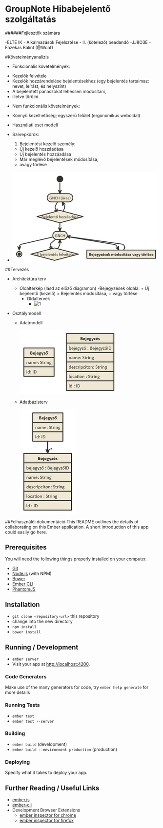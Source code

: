 # GroupNote Hibabejelentő szolgáltatás 
######Fejlesztők számára

-ELTE IK - Alkalmazások Fejelsztése - II. (kötelező) beadandó
-JJ8O3E - Fazekas Bálint (@Woaf)

#Követelményanalízis
 - Funkcionális követelmények:
  * Kezelők felvétele
  * Kezelők hozzárendelése bejelentésekhez (egy bejelentés tartalmaz: nevet, leírást, és helyszínt)
  * A bejelentett panaszokat lehessen módosítani,
  * illetve törölni

 - Nem funkcionális követelmények:
  * Könnyű kezelhetőség; egyszerű felület (ergonomikus weboldal)

 - Használati eset modell
  * Szerepkörök:
    1. Bejelentést kezelő személy:
      - Új kezelő hozzáadása
      - Új bejelentés hozzáadása
      - Már meglévő bejelentések módosítása,
      - avagy törlése
  
  * ![Használati eset diagram](docs/use_case.png)
  
##Tervezés
 - Architektúra terv
    * Oldaltérkép (lásd az előző diagramon)
        -Bejegyzések oldala:
           + Új bejelentő (kezelő)
           + Bejelentés módosítása,
           + vagy törlése
	  * Oldaltervek
	    - ![1](docs/design_plan1.jpg)
	 
 - Osztálymodell
    * Adatmodell
    
      ![Adatmodell](docs/adatmodellek.png)

    * Adatbázisterv
    
      ![Adatbázis modell](docs/adatbmodell.png)
      
##Felhasználói dokumentáció
This README outlines the details of collaborating on this Ember application.
A short introduction of this app could easily go here.

## Prerequisites

You will need the following things properly installed on your computer.

* [Git](http://git-scm.com/)
* [Node.js](http://nodejs.org/) (with NPM)
* [Bower](http://bower.io/)
* [Ember CLI](http://www.ember-cli.com/)
* [PhantomJS](http://phantomjs.org/)

## Installation

* `git clone <repository-url>` this repository
* change into the new directory
* `npm install`
* `bower install`

## Running / Development

* `ember server`
* Visit your app at [http://localhost:4200](http://localhost:4200).

### Code Generators

Make use of the many generators for code, try `ember help generate` for more details

### Running Tests

* `ember test`
* `ember test --server`

### Building

* `ember build` (development)
* `ember build --environment production` (production)

### Deploying

Specify what it takes to deploy your app.

## Further Reading / Useful Links

* [ember.js](http://emberjs.com/)
* [ember-cli](http://www.ember-cli.com/)
* Development Browser Extensions
  * [ember inspector for chrome](https://chrome.google.com/webstore/detail/ember-inspector/bmdblncegkenkacieihfhpjfppoconhi)
  * [ember inspector for firefox](https://addons.mozilla.org/en-US/firefox/addon/ember-inspector/)


